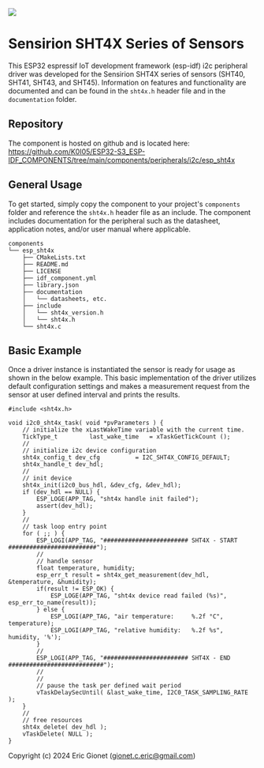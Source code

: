 <a href="https://components.espressif.com/components/k0i05/esp_sht4x">
<img src="https://components.espressif.com/components/k0i05/esp_sht4x/badge.svg" />
</a>

# Sensirion SHT4X Series of Sensors
This ESP32 espressif IoT development framework (esp-idf) i2c peripheral driver was developed for the Sensirion SHT4X series of sensors (SHT40, SHT41, SHT43, and SHT45).  Information on features and functionality are documented and can be found in the `sht4x.h` header file and in the `documentation` folder.

## Repository
The component is hosted on github and is located here: https://github.com/K0I05/ESP32-S3_ESP-IDF_COMPONENTS/tree/main/components/peripherals/i2c/esp_sht4x

## General Usage
To get started, simply copy the component to your project's `components` folder and reference the `sht4x.h` header file as an include.  The component includes documentation for the peripheral such as the datasheet, application notes, and/or user manual where applicable.

```
components
└── esp_sht4x
    ├── CMakeLists.txt
    ├── README.md
    ├── LICENSE
    ├── idf_component.yml
    ├── library.json
    ├── documentation
    │   └── datasheets, etc.
    ├── include
    │   └── sht4x_version.h
    │   └── sht4x.h
    └── sht4x.c
```

## Basic Example
Once a driver instance is instantiated the sensor is ready for usage as shown in the below example.   This basic implementation of the driver utilizes default configuration settings and makes a measurement request from the sensor at user defined interval and prints the results.

```
#include <sht4x.h>

void i2c0_sht4x_task( void *pvParameters ) {
    // initialize the xLastWakeTime variable with the current time.
    TickType_t         last_wake_time   = xTaskGetTickCount ();
    //
    // initialize i2c device configuration
    sht4x_config_t dev_cfg          = I2C_SHT4X_CONFIG_DEFAULT;
    sht4x_handle_t dev_hdl;
    //
    // init device
    sht4x_init(i2c0_bus_hdl, &dev_cfg, &dev_hdl);
    if (dev_hdl == NULL) {
        ESP_LOGE(APP_TAG, "sht4x handle init failed");
        assert(dev_hdl);
    }
    //
    // task loop entry point
    for ( ;; ) {
        ESP_LOGI(APP_TAG, "######################## SHT4X - START #########################");
        //
        // handle sensor
        float temperature, humidity;
        esp_err_t result = sht4x_get_measurement(dev_hdl, &temperature, &humidity);
        if(result != ESP_OK) {
            ESP_LOGE(APP_TAG, "sht4x device read failed (%s)", esp_err_to_name(result));
        } else {
            ESP_LOGI(APP_TAG, "air temperature:     %.2f °C", temperature);
            ESP_LOGI(APP_TAG, "relative humidity:   %.2f %s", humidity, '%');
        }
        //
        ESP_LOGI(APP_TAG, "######################## SHT4X - END ###########################");
        //
        //
        // pause the task per defined wait period
        vTaskDelaySecUntil( &last_wake_time, I2C0_TASK_SAMPLING_RATE );
    }
    //
    // free resources
    sht4x_delete( dev_hdl );
    vTaskDelete( NULL );
}
```



Copyright (c) 2024 Eric Gionet (gionet.c.eric@gmail.com)